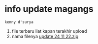 # info update magangs
~~~
kenny d'surya
~~~
1. file terbaru liat kapan terakhir upload
2. nama filenya [update 24 11 22.zip](https://github.com/kennysuryo/magangs/blob/main/update%20241122.zip)
